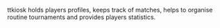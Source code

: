 ttkiosk holds players profiles, keeps track of matches, helps to organise routine tournaments and provides players statistics.